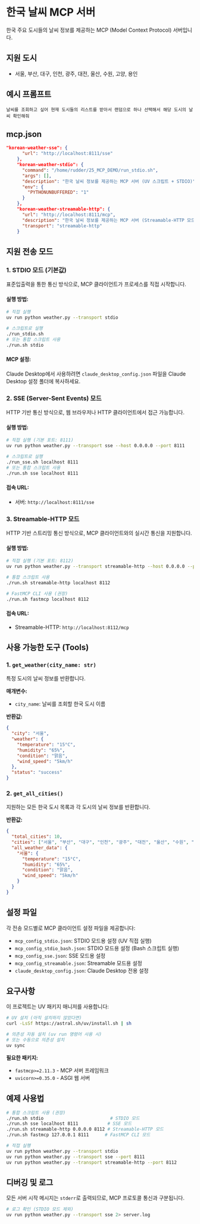 # 한국 날씨 MCP 서버

한국 주요 도시들의 날씨 정보를 제공하는 MCP (Model Context Protocol) 서버입니다.

## 지원 도시
- 서울, 부산, 대구, 인천, 광주, 대전, 울산, 수원, 고양, 용인

## 예시 프롬프트

```
날씨를 조회하고 싶어 현재 도시들의 리스트를 받아서 랜덤으로 하나 선택해서 해당 도시의 날씨 확인해줘
```

## mcp.json

```json
"korean-weather-sse": {
      "url": "http://localhost:8111/sse"
    },
    "korean-weather-stdio": {
      "command": "/home/rudder/25_MCP_DEMO/run_stdio.sh",
      "args": [],
      "description": "한국 날씨 정보를 제공하는 MCP 서버 (UV 스크립트 + STDIO)",
      "env": {
        "PYTHONUNBUFFERED": "1"
      }
    },
    "korean-weather-streamable-http": {
      "url": "http://localhost:8111/mcp",
      "description": "한국 날씨 정보를 제공하는 MCP 서버 (Streamable-HTTP 모드)",
      "transport": "streamable-http"
    }
```

## 지원 전송 모드

### 1. STDIO 모드 (기본값)
표준입출력을 통한 통신 방식으로, MCP 클라이언트가 프로세스를 직접 시작합니다.

#### 실행 방법:
```bash
# 직접 실행
uv run python weather.py --transport stdio

# 스크립트로 실행
./run_stdio.sh
# 또는 통합 스크립트 사용
./run.sh stdio
```

#### MCP 설정:
Claude Desktop에서 사용하려면 `claude_desktop_config.json` 파일을 Claude Desktop 설정 폴더에 복사하세요.

### 2. SSE (Server-Sent Events) 모드
HTTP 기반 통신 방식으로, 웹 브라우저나 HTTP 클라이언트에서 접근 가능합니다.

#### 실행 방법:
```bash
# 직접 실행 (기본 포트: 8111)
uv run python weather.py --transport sse --host 0.0.0.0 --port 8111

# 스크립트로 실행
./run_sse.sh localhost 8111
# 또는 통합 스크립트 사용
./run.sh sse localhost 8111
```

#### 접속 URL:
- 서버: `http://localhost:8111/sse`

### 3. Streamable-HTTP 모드
HTTP 기반 스트리밍 통신 방식으로, MCP 클라이언트와의 실시간 통신을 지원합니다.

#### 실행 방법:
```bash
# 직접 실행 (기본 포트: 8112)
uv run python weather.py --transport streamable-http --host 0.0.0.0 --port 8112

# 통합 스크립트 사용
./run.sh streamable-http localhost 8112

# FastMCP CLI 사용 (권장)
./run.sh fastmcp localhost 8112
```

#### 접속 URL:
- Streamable-HTTP: `http://localhost:8112/mcp`

## 사용 가능한 도구 (Tools)

### 1. `get_weather(city_name: str)`
특정 도시의 날씨 정보를 반환합니다.

**매개변수:**
- `city_name`: 날씨를 조회할 한국 도시 이름

**반환값:**
```json
{
  "city": "서울",
  "weather": {
    "temperature": "15°C",
    "humidity": "65%",
    "condition": "맑음",
    "wind_speed": "5km/h"
  },
  "status": "success"
}
```

### 2. `get_all_cities()`
지원하는 모든 한국 도시 목록과 각 도시의 날씨 정보를 반환합니다.

**반환값:**
```json
{
  "total_cities": 10,
  "cities": ["서울", "부산", "대구", "인천", "광주", "대전", "울산", "수원", "고양", "용인"],
  "all_weather_data": {
    "서울": {
      "temperature": "15°C",
      "humidity": "65%",
      "condition": "맑음",
      "wind_speed": "5km/h"
    }
  }
}
```

## 설정 파일

각 전송 모드별로 MCP 클라이언트 설정 파일을 제공합니다:

- `mcp_config_stdio.json`: STDIO 모드용 설정 (UV 직접 실행)
- `mcp_config_stdio_bash.json`: STDIO 모드용 설정 (Bash 스크립트 실행)
- `mcp_config_sse.json`: SSE 모드용 설정
- `mcp_config_streamable.json`: Streamable 모드용 설정
- `claude_desktop_config.json`: Claude Desktop 전용 설정

## 요구사항

이 프로젝트는 UV 패키지 매니저를 사용합니다:

```bash
# UV 설치 (아직 설치하지 않았다면)
curl -LsSf https://astral.sh/uv/install.sh | sh

# 의존성 자동 설치 (uv run 명령어 사용 시)
# 또는 수동으로 의존성 설치
uv sync
```

**필요한 패키지:**
- `fastmcp>=2.11.3` - MCP 서버 프레임워크
- `uvicorn>=0.35.0` - ASGI 웹 서버

## 예제 사용법

```bash
# 통합 스크립트 사용 (권장)
./run.sh stdio                         # STDIO 모드
./run.sh sse localhost 8111           # SSE 모드  
./run.sh streamable-http 0.0.0.0 8112 # Streamable-HTTP 모드
./run.sh fastmcp 127.0.0.1 8111      # FastMCP CLI 모드

# 직접 실행
uv run python weather.py --transport stdio
uv run python weather.py --transport sse --port 8111  
uv run python weather.py --transport streamable-http --port 8112
```

## 디버깅 및 로그

모든 서버 시작 메시지는 `stderr`로 출력되므로, MCP 프로토콜 통신과 구분됩니다.

```bash
# 로그 확인 (STDIO 모드 제외)
uv run python weather.py --transport sse 2> server.log
```
